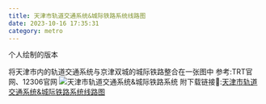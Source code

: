 ```yaml
---
title: 天津市轨道交通系统&城际铁路系统线路图
date: 2023-10-16 17:35:31
category: metro
---
```

个人绘制的版本
<!--more-->
将天津市内的轨道交通系统与京津双城的城际铁路整合在一张图中
参考:TRT官网、12306官网
![天津市轨道交通系统&城际铁路系统](https://s2.loli.net/2024/01/04/dbW2D3NIOUxPBoY.jpg "地铁&城际")
附下载链接🔗:<a href="https://raw.githubusercontent.com/ztongkop/resume/main/%E5%A4%A9%E6%B4%A5%E5%B8%82%E8%BD%A8%E9%81%93%E4%BA%A4%E9%80%9A%26%E5%9F%8E%E9%99%85%E9%93%81%E8%B7%AF.pdf">天津市轨道交通系统&城际铁路系统线路图</a>
